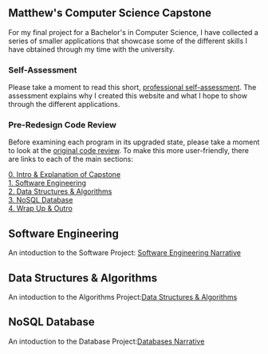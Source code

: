 ## Matthew's Computer Science Capstone

For my final project for a Bachelor's in Computer Science, I have collected a series of smaller applications that showcase some of the different skills I have obtained through my time with the university.

### Self-Assessment
Please take a moment to read this short, [professional self-assessment](MatthewModderman.github.io/Self-Assessment.html). 
The assessment explains why I created this website and what I hope to show through the different applications. 

### Pre-Redesign Code Review
Before examining each program in its upgraded state, please take a moment to look at the [original code review](https://youtu.be/tXYA8rwRL7s). To make this more user-friendly, there are links to each of the main sections:<br/>

[0. Intro & Explanation of Capstone](https://youtu.be/tXYA8rwRL7s?t=1)<br/>
[1. Software Engineering](https://youtu.be/tXYA8rwRL7s?t=335)<br/>
[2. Data Structures & Algorithms](https://youtu.be/tXYA8rwRL7s?t=956)<br/>
[3. NoSQL Database](https://youtu.be/tXYA8rwRL7s?t=1310)<br/>
[4. Wrap Up & Outro](https://youtu.be/tXYA8rwRL7s?t=1708)<br/>

## Software Engineering
An intoduction to the Software Project: [Software Engineering Narrative](MatthewModderman.github.io/SoftwareNarrative.html)

## Data Structures & Algorithms
An intoduction to the Algorithms Project:[Data Structures & Algorithms](MatthewModderman.github.io/AlgorithmNarrative.html)

## NoSQL Database
An intoduction to the Database Project:[Databases Narrative](MatthewModderman.github.io/DatabasesNarrative.html)
